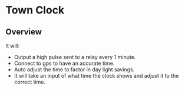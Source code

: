 # Town Clock

## Overview
It will:
- Output a high pulse sent to a relay every 1 minute.
- Connect to gps to have an accurate time.
- Auto adjust the time to factor in day light savings.
- It will take an input of what time the clock shows and adjust it to the correct time.
